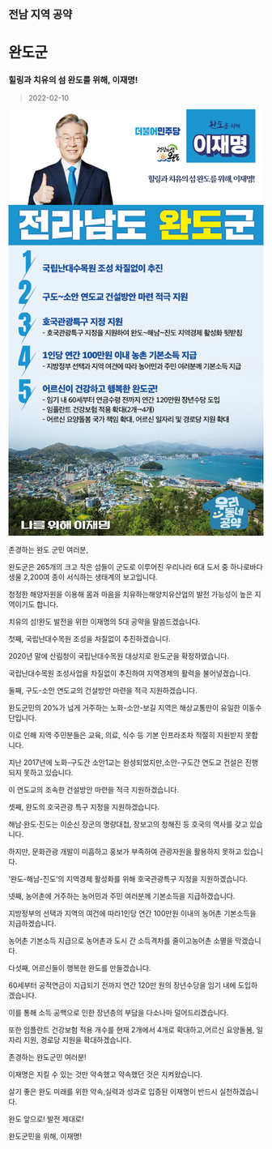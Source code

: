 ## 전남 지역 공약

# 완도군

### 힐링과 치유의 섬 완도를 위해, 이재명!
> 2022-02-10

![완도군 지역공약](./005_014_016.png)

존경하는 완도 군민 여러분,

     

완도군은 265개의 크고 작은 섬들이 군도로 이루어진 우리나라 6대 도서 중 하나로바다 생물 2,200여 종이 서식하는 생태계의 보고입니다.

청정한 해양자원을 이용해 몸과 마음을 치유하는해양치유산업의 발전 가능성이 높은 지역이기도 합니다.

치유의 섬!완도 발전을 위한 이재명의 5대 공약을 말씀드겠습니다.

     

첫째, 국립난대수목원 조성을 차질없이 추진하겠습니다.

2020년 말에 산림청이 국립난대수목원 대상지로 완도군을 확정하였습니다.

국립난대수목원 조성사업을 차질없이 추진하여 지역경제의 활력을 불어넣겠습니다.

     

둘째, 구도-소안 연도교의 건설방안 마련을 적극 지원하겠습니다.

완도군민의 20%가 넘게 거주하는 노화-소안-보길 지역은 해상교통만이 유일한 이동수단입니다.

이로 인해 지역 주민분들은 교육, 의료, 식수 등 기본 인프라조차 적절히 지원받지 못합니다.

지난 2017년에 노화-구도간 소안1교는 완성되었지만,소안-구도간 연도교 건설은 진행되지 못하고 있습니다.

이 연도교의 조속한 건설방안 마련을 적극 지원하겠습니다.

     

셋째, 완도의 호국관광 특구 지정을 지원하겠습니다.

해남·완도·진도는 이순신 장군의 명량대첩, 장보고의 청해진 등 호국의 역사를 갖고 있습니다.

하지만, 문화관광 개발이 미흡하고 홍보가 부족하여 관광자원을 활용하지 못하고 있습니다.

‘완도-해남-진도’의 지역경제 활성화를 위해 호국관광특구 지정을 지원하겠습니다.

     

넷째, 농어촌에 거주하는 농어민과 주민 여러분께 기본소득을 지급하겠습니다.

지방정부의 선택과 지역의 여건에 따라1인당 연간 100만원 이내의 농어촌 기본소득을 지급하겠습니다.

농어촌 기본소득 지급으로 농어촌과 도시 간 소득격차를 줄이고농어촌 소멸을 막겠습니다.

     

다섯째, 어르신들이 행복한 완도를 만들겠습니다.

60세부터 공적연금이 지급되기 전까지 연간 120만 원의 장년수당을 임기 내에 도입하겠습니다.

이를 통해 소득 공백으로 인한 장년층의 부담을 다소나마 덜어드리겠습니다.

또한 임플란트 건강보험 적용 개수를 현재 2개에서 4개로 확대하고,어르신 요양돌봄, 일자리 지원, 경로당 지원을 확대하겠습니다.

     

존경하는 완도군민 여러분!

이재명은 지킬 수 있는 것만 약속했고 약속했던 것은 지켜왔습니다.

살기 좋은 완도 미래를 위한 약속,실력과 성과로 입증된 이재명이 반드시 실천하겠습니다.

     

완도 앞으로! 발전 제대로!

완도군민을 위해, 이재명!

						